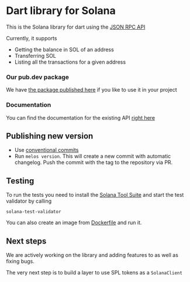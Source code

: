 # Dart library for Solana

This is the Solana library for dart using the [JSON RPC API](https://docs.solana.com/apps/jsonrpc-api)

Currently, it supports

- Getting the balance in SOL of an address
- Transferring SOL
- Listing all the transactions for a given address

### Our pub.dev package
We have [the package published here](https://pub.dev/packages/solana) if you like to use it in your project

### Documentation
You can find the documentation for the existing API [right here](https://pub.dev/documentation/solana/latest/)

## Publishing new version

- Use [conventional commits](https://www.conventionalcommits.org/en/v1.0.0/)
- Run `melos version`. This will create a new commit with automatic changelog. Push the commit with the tag to the
  repository via PR.

## Testing

To run the tests you need to install the [Solana Tool Suite](https://docs.solana.com/cli/install-solana-cli-tools) and
start the test validator by calling

```shell
solana-test-validator
```

You can also create an image from [Dockerfile](Dockerfile) and run it.

## Next steps

We are actively working on the library and adding features to as well as fixing bugs.

The very next step is to build a layer to use SPL tokens as a `SolanaClient`